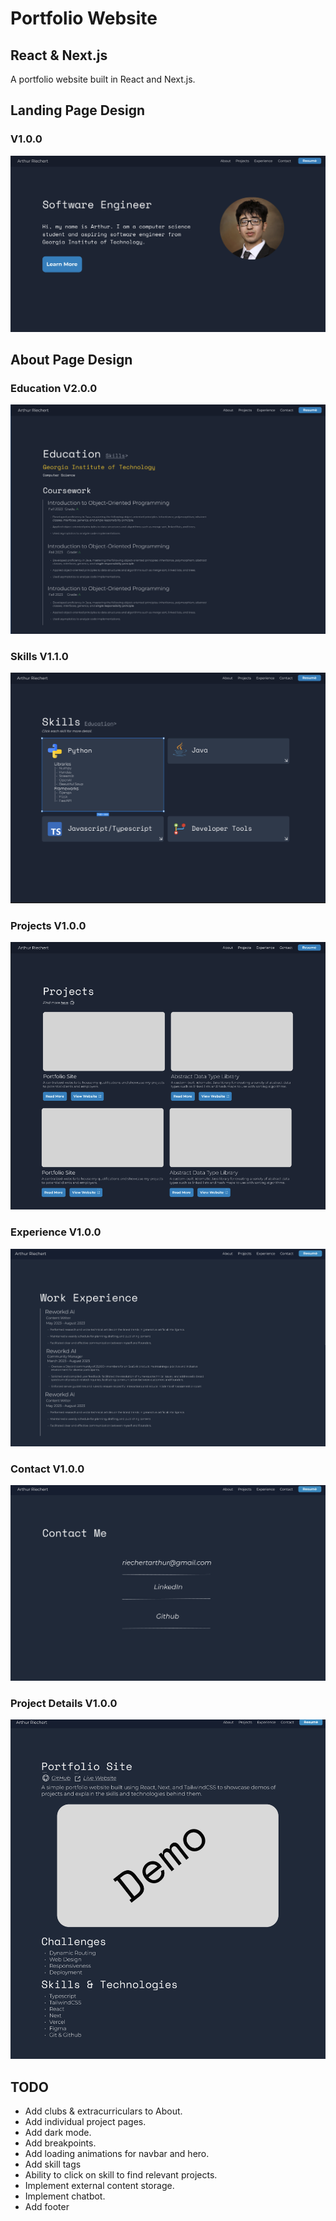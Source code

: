 # Portfolio Website
## React & Next.js
A portfolio website built in React and Next.js.

## Landing Page Design
### V1.0.0
![Landing Design Screenshot](/readme-assets/landing_figma_design_100.png)

## About Page Design
### Education V2.0.0
![About Design Screenshot](/readme-assets/about_figma_design_200.png)
### Skills V1.1.0
![Skills Design Screenshot](/readme-assets/skills_figma_design_200.png)
### Projects V1.0.0
![Projects Design Screenshot](/readme-assets/projects_figma_design_100.png)
### Experience V1.0.0
![Experience Design Screenshot](/readme-assets/experience_figma_design_100.png)
### Contact V1.0.0
![Contact Design Screenshot](/readme-assets/contact_figma_design_100.png)
### Project Details V1.0.0
![Project Details Design Screenshot](/readme-assets/project_details_figma_design_100.png)

## TODO
- Add clubs & extracurriculars to About.
- Add individual project pages.
- Add dark mode.
- Add breakpoints.
- Add loading animations for navbar and hero.
- Add skill tags
- Ability to click on skill to find relevant projects.
- Implement external content storage.
- Implement chatbot.
- Add footer

